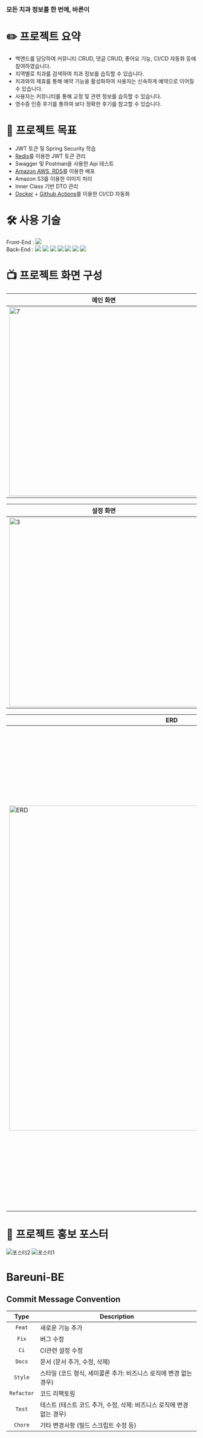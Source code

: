 ### 모든 치과 정보를 한 번에, 바른이

# ✏️ 프로젝트 요약
- 백엔드를 담당하여 커뮤니티 CRUD, 댓글 CRUD, 좋아요 기능, CI/CD 자동화 등에 참여하였습니다.
- 지역별로 치과를 검색하여 치과 정보를 습득할 수 있습니다.
- 치과와의 제휴를 통해 예약 기능을 활성화하여 사용자는 신속하게 예약으로 이어질 수 있습니다.
- 사용자는 커뮤니티를 통해 교정 및 관련 정보를 습득할 수 있습니다.
- 영수증 인증 후기를 통하여 보다 정확한 후기를 참고할 수 있습니다. 

# 🎯 프로젝트 목표
- JWT 토큰 및 Spring Security 학습
- [Redis](https://redis.io/)를 이용한 JWT 토큰 관리
- Swagger 및 Postman을 사용한 Api 테스트
- [Amazon AWS, RDS](https://aws.amazon.com/ko/)를 이용한 배포
- Amazon S3를 이용한 이미지 처리
- Inner Class 기반 DTO 관리
- [Docker](https://www.docker.com/) + [Github Actions](https://docs.github.com/ko/actions)를 이용한 CI/CD 자동화

# 🛠️ 사용 기술
Front-End : <img src="https://img.shields.io/badge/Swift-FA7343?style=for-the-flat&logo=swift&logoColor=white">
<br>
Back-End : <img src="https://img.shields.io/badge/Spring-6DB33F?style=for-the-flat&logo=spring&logoColor=white"> <img src="https://img.shields.io/badge/Spring_Boot-F2F4F9?style=for-the-flat&logo=spring-boot"> <img src="https://img.shields.io/badge/MySQL-005C84?style=for-the-flat&logo=mysql&logoColor=white"> <img src="https://img.shields.io/badge/Amazon_AWS-FF9900?style=for-the-flat&logo=amazonaws&logoColor=white"> <img src="https://img.shields.io/badge/Docker-2CA5E0?style=for-the-flat&logo=docker&logoColor=white"> <img src="https://img.shields.io/badge/redis-%23DD0031.svg?&style=for-the-flat&logo=redis&logoColor=white"> <img src="https://img.shields.io/badge/Github%20Actions-282a2e?style=for-the-flat&logo=githubactions&logoColor=367cfe">
# 📺 프로젝트 화면 구성

| 메인 화면 | 설문 화면 |
| ------------ | ------------ |
| <img width="500" alt="7" src=""> | <img width="500" alt="2" src=""> |

| 설정 화면 | 알림 설정 | 사용자 맞춤 설정 | 풍량, 풍속 설정 |
| ------------ | ----------- | ----------- | ----------- |
| <img width="500" alt="3" src=""> | <img width="500" alt="4" src=""> | <img width="500" alt="5" src=""> | <img width="500" alt="6" src=""> |

| ERD | API |
| ------------ | ------------ |
| <img width="860" alt="ERD" src="https://github.com/seheonnn/bareuni-BE/assets/101795921/2485138e-60a1-4a5f-8280-17ec994598f4"> | <img width="1278" alt="api 명세서" src="https://github.com/seheonnn/bareuni-BE/assets/101795921/175d66d4-49f0-4f31-a810-ac1876cee765"> |






# 📢 프로젝트 홍보 포스터
![포스터2](https://github.com/seheonnn/bareuni-BE/assets/101795921/f1c12a42-7d31-4996-b508-12cd299153e0)
![포스터1](https://github.com/seheonnn/bareuni-BE/assets/101795921/7b39ec07-cf5c-4b99-a34b-bbbc860abe93)


# Bareuni-BE
## Commit Message Convention

|    Type     | Description  |
|:-----------:|---|
|   `Feat`    | 새로운 기능 추가 |
|    `Fix`    | 버그 수정 |
|    `Ci`     | CI관련 설정 수정 |
|   `Docs`    | 문서 (문서 추가, 수정, 삭제) |
|   `Style`   | 스타일 (코드 형식, 세미콜론 추가: 비즈니스 로직에 변경 없는 경우) |
| `Refactor`  | 코드 리팩토링 |
|   `Test`    | 테스트 (테스트 코드 추가, 수정, 삭제: 비즈니스 로직에 변경 없는 경우) |
|   `Chore`   | 기타 변경사항 (빌드 스크립트 수정 등) |
